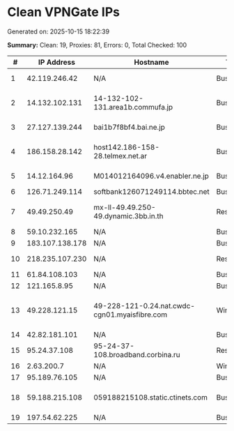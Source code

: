 # Clean VPNGate IPs
Generated on: 2025-10-15 18:22:39

**Summary:** Clean: 19, Proxies: 81, Errors: 0, Total Checked: 100

| # | IP Address | Hostname | Type | Country | Provider |
|---|------------|----------|------|---------|----------|
| 1 | 42.119.246.42 | N/A | Business | VN | FPT Telecom Company |
| 2 | 14.132.102.131 | 14-132-102-131.area1b.commufa.jp | Business | JP | Chubu Telecommunications Company, Inc. |
| 3 | 27.127.139.244 | bai1b7f8bf4.bai.ne.jp | Business | JP | ITEC HANKYU HANSHIN CO.,LTD. |
| 4 | 186.158.28.142 | host142.186-158-28.telmex.net.ar | Business | AR | Techtel LMDS Comunicaciones Interactivas S.A. |
| 5 | 14.12.164.96 | M014012164096.v4.enabler.ne.jp | Business | JP | KDDI CORPORATION |
| 6 | 126.71.249.114 | softbank126071249114.bbtec.net | Business | JP | SoftBank Corp. |
| 7 | 49.49.250.49 | mx-ll-49.49.250-49.dynamic.3bb.in.th | Residential | TH | Triple T Broadband Public Company Limited |
| 8 | 59.10.232.165 | N/A | Business | KR | Korea Telecom |
| 9 | 183.107.138.178 | N/A | Business | KR | Korea Telecom |
| 10 | 218.235.107.230 | N/A | Residential | KR | SK Broadband Co Ltd |
| 11 | 61.84.108.103 | N/A | Business | KR | Korea Telecom |
| 12 | 121.165.8.95 | N/A | Business | KR | Korea Telecom |
| 13 | 49.228.121.15 | 49-228-121-0.24.nat.cwdc-cgn01.myaisfibre.com | Wireless | TH | ADVANCED WIRELESS NETWORK COMPANY LIMITED |
| 14 | 42.82.181.101 | N/A | Business | KR | LG HelloVision Corp. |
| 15 | 95.24.37.108 | 95-24-37-108.broadband.corbina.ru | Residential | RU | PJSC "Vimpelcom" |
| 16 | 2.63.200.7 | N/A | Wireless | RU | PJSC Rostelecom |
| 17 | 95.189.76.105 | N/A | Business | RU | PJSC Rostelecom |
| 18 | 59.188.215.108 | 059188215108.static.ctinets.com | Business | HK | Hong Kong Broadband Network Ltd |
| 19 | 197.54.62.225 | N/A | Business | EG | TE-AS |
